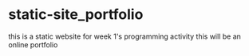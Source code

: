 # static-site_portfolio
this is a static website for week 1's programming activity
this will be an online portfolio
